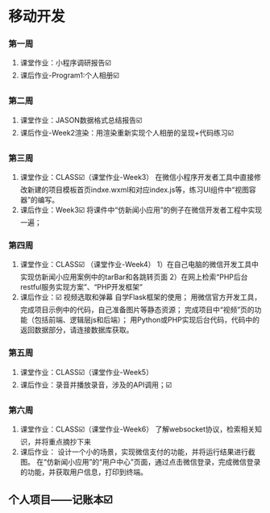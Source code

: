 # 移动开发
### 第一周
1. 课堂作业：小程序调研报告☑️
2. 课后作业-Program1:个人相册☑️

### 第二周
1. 课堂作业：JASON数据格式总结报告☑️
2. 课后作业-Week2渲染：用渲染重新实现个人相册的呈现+代码练习☑️

### 第三周
1. 课堂作业：CLASS☑️（课堂作业-Week3）
在微信小程序开发者工具中直接修改新建的项目模板首页indxe.wxml和对应index.js等，练习UI组件中“视图容器”的编写。
2. 课后作业：Week3☑️
将课件中“仿新闻小应用”的例子在微信开发者工程中实现一遍；

### 第四周
1. 课堂作业：CLASS☑️
（课堂作业-Week4）
1）在⾃⼰电脑的微信开发⼯具中实现仿新闻⼩应⽤案例中的tarBar和各跳转⻚⾯
2）在网上检索“PHP后台restful服务实现方案”、“PHP开发框架”
2. 课后作业：☑️
视频选取和弹幕
自学Flask框架的使用；
用微信官方开发工具，完成项目示例中的代码，自己准备图片等静态资源；
完成项目中“视频”页的功能（包括前端、逻辑层js和后端）；
用Python或PHP实现后台代码，代码中的返回数据部分，请连接数据库获取。

### 第五周
1. 课堂作业：CLASS☑️（课堂作业-Week5）
2. 课后作业：录音并播放录音，涉及的API调用；☑️

### 第六周
1. 课堂作业：CLASS☑️（课堂作业-Week6）
了解websocket协议，检索相关知识，并将重点摘抄下来
2. 课后作业：
设计一个小的场景，实现微信支付的功能，并将运行结果进行截图。
在“仿新闻小应用”的“用户中心”页面，通过点击微信登录，完成微信登录的功能，并获取用户信息，打印到终端。

## 个人项目——记账本☑️
